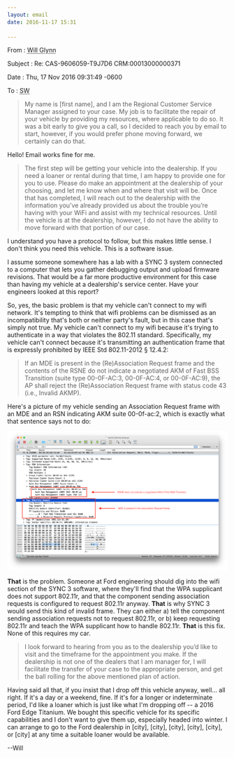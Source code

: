 ```yaml
---
layout: email
date: 2016-11-17 15:31

---
```

From
: <abbr class='person' title='me'>Will Glynn</abbr>

Subject
: Re: CAS-9606059-T9J7D6 CRM:00013000000371

Date
: Thu, 17 Nov 2016 09:31:49 -0600

To
: <abbr class='person' title='Regional Customer Service Manager #1, Ford Customer Relationship Center'>SW</abbr>


> My name is <span class='redacted' title='(redacted)'>[first name]</span>, and I am the Regional Customer Service Manager assigned to your case. My job is to facilitate the repair of your vehicle by providing my resources, where applicable to do so. It was a bit early to give you a call, so I decided to reach you by email to start, however, if you would prefer phone moving forward, we certainly can do that. 

Hello! Email works fine for me.

> The first step will be getting your vehicle into the dealership. If you need a loaner or rental during that time, I am happy to provide one for you to use. Please do make an appointment at the dealership of your choosing, and let me know when and where that visit will be. Once that has completed, I will reach out to the dealership with the information you’ve already provided us about the trouble you’re having with your WiFi and assist with my technical resources. Until the vehicle is at the dealership, however, I do not have the ability to move forward with that portion of our case.

I understand you have a protocol to follow, but this makes little sense. I don't think you need this vehicle. This is a software issue.

I assume someone somewhere has a lab with a SYNC 3 system connected to a computer that lets you gather debugging output and upload firmware revisions. That would be a far more productive environment for this case than having my vehicle at a dealership's service center. Have your engineers looked at this report?

So, yes, the basic problem is that my vehicle can't connect to my wifi network. It's tempting to think that wifi problems can be dismissed as an incompatibility that's both or neither party's fault, but in this case that's simply not true. My vehicle can't connect to my wifi because it's trying to authenticate in a way that violates the 802.11 standard. Specifically, my vehicle can't connect because it's transmitting an authentication frame that is expressly prohibited by IEEE Std 802.11-2012 § 12.4.2:

> If an MDE is present in the (Re)Association Request frame and the contents of the RSNE do not indicate a negotiated AKM of Fast BSS Transition (suite type 00-0F-AC:3, 00-0F-AC:4, or 00-0F-AC:9), the AP shall reject the (Re)Association Request frame with status code 43 (i.e., Invalid AKMP). 

Here's a picture of my vehicle sending an Association Request frame with an MDE and an RSN indicating AKM suite 00-0f-ac:2, which is exactly what that sentence says not to do:

<img src="/assets/images/problem.png">

<a name="theory"></a>

**That** is the problem. Someone at Ford engineering should dig into the wifi section of the SYNC 3 software, where they'll find that the WPA supplicant does not support 802.11r, and that the component sending association requests is configured to request 802.11r anyway. **That** is why SYNC 3 would send this kind of invalid frame. They can either a) tell the component sending association requests not to request 802.11r, or b) keep requesting 802.11r and teach the WPA supplicant how to handle 802.11r. **That** is this fix. None of this requires my car.

> I look forward to hearing from you as to the dealership you’d like to visit and the timeframe for the appointment you make. If the dealership is not one of the dealers that I am manager for, I will facilitate the transfer of your case to the appropriate person, and get the ball rolling for the above mentioned plan of action. 

Having said all that, if you insist that I drop off this vehicle anyway, well… all right. If it's a day or a weekend, fine. If it's for a longer or indeterminate period, I'd like a loaner which is just like what I'm dropping off -- a 2016 Ford Edge Titanium. We bought this specific vehicle for its specific capabilities and I don't want to give them up, especially headed into winter. I can arrange to go to the Ford dealership in <span class='redacted' title='(redacted)'>[city]</span>, <span class='redacted' title='(redacted)'>[city]</span>, <span class='redacted' title='(redacted)'>[city]</span>, <span class='redacted' title='(redacted)'>[city]</span>, <span class='redacted' title='(redacted)'>[city]</span>, or <span class='redacted' title='(redacted)'>[city]</span> at any time a suitable loaner would be available.

--Will 



